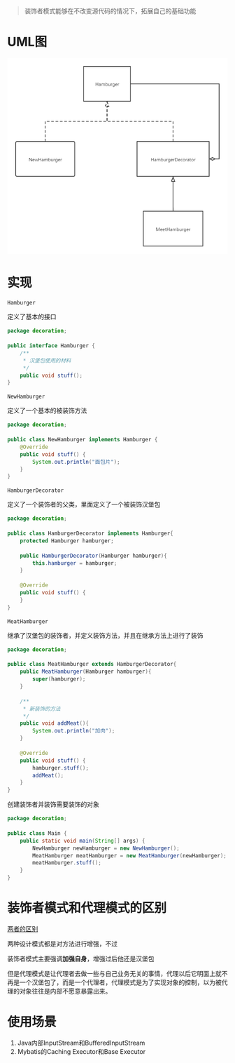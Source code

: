 > 装饰者模式能够在不改变源代码的情况下，拓展自己的基础功能

# UML图

![](https://raw.githubusercontent.com/MrWater233/PictureHost/master/%E8%A3%85%E9%A5%B0%E8%80%85%E6%A8%A1%E5%BC%8FUML%E5%9B%BE.png)

# 实现

`Hamburger`

定义了基本的接口

```java
package decoration;

public interface Hamburger {
    /**
     * 汉堡包使用的材料
     */
    public void stuff();
}

```

`NewHamburger`

定义了一个基本的被装饰方法

```java
package decoration;

public class NewHamburger implements Hamburger {
    @Override
    public void stuff() {
        System.out.println("面包片");
    }
}

```

`HamburgerDecorator`

定义了一个装饰者的父类，里面定义了一个被装饰汉堡包

```java
package decoration;

public class HamburgerDecorator implements Hamburger{
    protected Hamburger hamburger;

    public HamburgerDecorator(Hamburger hamburger){
        this.hamburger = hamburger;
    }

    @Override
    public void stuff() {
    }
}

```

`MeatHamburger`

继承了汉堡包的装饰者，并定义装饰方法，并且在继承方法上进行了装饰

```java
package decoration;

public class MeatHamburger extends HamburgerDecorator{
    public MeatHamburger(Hamburger hamburger){
        super(hamburger);
    }

    /**
     * 新装饰的方法
     */
    public void addMeat(){
        System.out.println("加肉");
    }

    @Override
    public void stuff() {
        hamburger.stuff();
        addMeat();
    }
}

```

创建装饰者并装饰需要装饰的对象

```java
package decoration;

public class Main {
    public static void main(String[] args) {
        NewHamburger newHamburger = new NewHamburger();
        MeatHamburger meatHamburger = new MeatHamburger(newHamburger);
        meatHamburger.stuff();
    }
}
```

# 装饰者模式和代理模式的区别

[两者的区别](https://www.zhihu.com/question/41988550)

两种设计模式都是对方法进行增强，不过

装饰者模式主要强调**加强自身**，增强过后他还是汉堡包

但是代理模式是让代理者去做一些与自己业务无关的事情，代理以后它明面上就不再是一个汉堡包了，而是一个代理者，代理模式是为了实现对象的控制，以为被代理的对象往往是内部不愿意暴露出来。

# 使用场景

1. Java内部InputStream和BufferedInputStream
2. Mybatis的Caching Executor和Base Executor